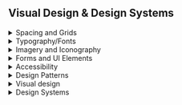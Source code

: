 ## Visual Design & Design Systems

<details>
  <summary>Spacing and Grids</summary>
  
- Grids: Always start with the basics. In this case, base units. The base units are going to define what every other unit is based off of. They make the whole design easier to scale and handoff. The base unit that is the most recommended is 8px because most screen sizes are divisible by 8 and its divisible itself. All other UI elements should be in increments of the base unit.

Grids are made up of **3 elements: columns, gutters, and margins**. Columns are the vertical sections that go from left to right. Typically a **12 column grid** is used, because it can be divided in so many ways it makes it more versatile. Keep in mind, most desktops today are extremely wide. Use max-width to contain your grid so users don't have to turn left to right to view all of your content. Gutters are the white space between the columns. Margins are the outside edges of the columns that separate the grid from the edge of the screen. The gutter and margin size are going to be a multiple of the base unit.

- Layouts: Using multiple types of grids together can help balance and visually enhance your design, but once you get your grids on a page, there are still more choices to make. The responsive part of the grid comes with choosing between fixed, fluid, and adaptive grids. Fixed layouts will stay the same no matter what the screen size. Fluid layouts will stretch and shrink with your content. Adaptive layouts will change to use different grids depending on the screen size it is at. By using breakpoints, you are able to change the design of the page for different screen sizes.

There are far too many screen sizes out there now to worry about specific breakpoint numbers. Using just small (600px), medium (768px), large (1024px), and extra-large (1280px) sizes will be a good starting off point to get an idea of what the layouts should be.

 ![grids](./Grids.jpg "grids")
</details>

<details>
  <summary>Typography/Fonts</summary>
Typographic design is a highly specialized area of graphic design focusing on the creation and design of letterforms, typefaces, and type treatments . Some type designers own digital type foundries, which are firms that design, license, publish, and dispense fonts. Other typographers specialize in handmade type and typefaces. Lettering is the drawing of letterforms by hand (as opposed to type generated on a computer). Typographic design includes custom and proprietary font design for digital type foundries, hand lettering,handmade type, and custom typography.

By taking a **base font size of 16px**, you can multiply it by the **golden ratio of 1.618** and get multiples of the size for headings. 
You end up with **10px or 0.618em, 16px or 1em, 26px or 1.6118em, 42px or 2.618em, and 68px or 4.236em**. These fonts follow the golden ratio curve and are eye-catching.

### Color: Before choosing colors, ask yourself what message does the brand want to communicate or what problem is it trying to solve. Colors can really influence the personality of the brand.

Another thing to look at is who the target users are. Knowing the demographic of the users and if there are cultural influences can really help in choosing the right colors. Think about what the colors mean to you as well. The psychology of color is a powerful tool that shapes how we perceive the world.

Colors should be able to be scaled or added to, by having a mini monochromatic palette within each color. You can add depth to your blacks and greys by adding in hints of the brand colors. Sometimes black comes off as too harsh if left untouched.

The most important thing when choosing **colors is to test for accessibility**. Make sure there is enough contrast between backgrounds and foregrounds to ensure it is readable for everyone. 

 ![Typography](./Typography.jpg "Typography")
</details>

<details>
  <summary>Imagery and Iconography</summary>
Images, Icons, Illustration, Graphic interpretation, Collage, Photomontage, Mixed media, Motion graphics and Diagram

 ![Imagery](./Imagery.jpg "Imagery")
</details>

<details>
  <summary>Forms and UI Elements</summary>
  
- **Forms**: Forms are a collection of input fields that allow users to submit data to a server or process within an application. They are commonly used for tasks such as signing up, logging in, filling out contact information, or submitting feedback. A form typically includes:
    - Text Fields: For entering text input.
    - Checkboxes: For selecting multiple options.
    - Radio Buttons: For selecting one option from a set.
    - Dropdowns: For selecting an option from a list.
    - Buttons: For submitting or resetting the form.
     - Labels: Text that describes the purpose of each input field.
    - Error Messages: To indicate if there are issues with the input (e.g., required fields left empty).
- **UI Elements**: UI Elements are the building blocks of a user interface. They are the components that users interact with on a screen. These elements can be simple or complex and include:
    - Buttons: Interactive elements that trigger actions (e.g., "Submit", "Cancel").
    - Text Fields: Areas where users can input text.
    - Icons: Visual symbols representing actions, objects, or ideas.
    - Sliders: UI components that allow users to select a value from a range.
    - Progress Bars: Visual indicators showing the progression of a process.
    - Tabs: Navigational elements that switch between different views or sections.
    - Modals: Pop-up dialogs that require user interaction before returning to the main content.
    - Tooltips: Small informational pop-ups that appear when hovering over an element.

     ![forms](./form.jpg "forms")
</details>

<details>
  <summary>Accessibility</summary>

  Accessible design enables users with diverse abilities to navigate, understand, and enjoy a UI. As designers, the products that we create should be usable by everyone. If just one person can't use your design, then you have failed them in a sense. This is the process of accessibility, making things accessible to all people.

  - [Accessibility - Material Design](https://m3.material.io/foundations/designing/overview)
  - [WCAG Standard](https://www.w3.org/WAI/standards-guidelines/wcag/)

   > "Accessibility is not a checklist. It should be ingrained in the way we design." - Daniel Schifano

   Assistive technologies
    - Screen readers: A program that reads the content of a web page created for visually impaired users.
    - Braille terminals: A keyboard created for the blind or visually impaired users to navigate a computer and the internet.
    - Screen magnifier: Enlarges a portion of the screen that the user hovers over.
    - Alternate Input Devices & Software: These include voice and push buttons that control the actions on the computer.

![Accessibility](./Accessibility.jpg "Accessibility")
</details>

<details>
  <summary>Design Patterns</summary>

  A design pattern is a general solution that can be repeated to commonly occurring problems. The first step is to analyse the problem and then to find ways to eliminate or help resolve any pain points. Look for usability issues with real data from testing and feedback.

  Next, look at how other brands and products have solved this problem. Having multiple examples of how a solution is implemented can give you more insight if this is something that will work for your product.

  Finally, choose the one solution that will work best for your product. This is why lots of designs look the same across varying sites, because these patterns become the standard proven to help users. You don't always need to create innovative ways of doing things, but always seeing the same thing can get boring too. It's a delicate balance of good design with good user experience. 
  
  Design patterns can be put into six categories:
  - Data & input: Products that give feedback and response to data they receive, like a drag and drop UI.
  - Content structure: The structure of the content on a page that streamlines the flow and helps improve the accessibility of the product.
  - Navigation: Ensure the ease of navigation through the product. This includes sidebars, hamburger menus, and navigation bars.
  - Incentivization: Provides the user with positive feedback to get them to keep using your product.
  - Hierarchy: Gives a flow to the product to visually establish important or primary elements.
  - Social Media: Encourages users to share the product with members of their social networks.

  Our minds are wired to always look for patterns in the things we do repeatedly. We are looking for efficiency and easier access to things constantly. Using these standards creates less cognitive strain (brain power) to use a product.
</details>

<details>
  <summary>Visual design</summary>

  Web composition refers to how visual elements are arranged on a web page to create clarity, hierarchy, usability, and aesthetic balance. A strong composition helps users navigate content and engage intuitively with the site.

### Core Principles of Web Composition

**1. Grid System**
- Creates consistent alignment and spacing
- Helps maintain rhythm and structure
- Common systems: 12-column grid, baseline grid

**2. Visual Hierarchy**
- Guides the viewer’s eye from most to least important
- Uses size, color, spacing, and contrast
- Example: Headline > Subheading > Body text > Footer

**3. Whitespace (Negative Space)**
- Gives elements room to breathe
- Enhances clarity and elegance
- Prevents clutter and overload

**4. Balance and Symmetry**
- Symmetrical: Stable, formal, safe (e.g., portfolios)
- Asymmetrical: Dynamic, engaging, modern (e.g., creative studios)

**5. Focal Point**
- Clear visual entry point (e.g., hero image, call to action)
- Often larger or more colorful than surroundings

**6. Consistency**
- Typography, colors, and UI elements repeat consistently
- Supports brand identity and user recognition

### Recommended Visuals for Web Composition
Visual types to use for teaching and layout reference:
- Wireframe layout examples (mobile vs desktop)
- Grid overlays on existing websites
- Visual hierarchy diagrams
- Before/after layout improvements

### ✅ Summary
> “Good composition is invisible. It guides, balances, and brings clarity without calling attention to itself.”

A well-composed web page invites users in, helps them understand what to do, and reflects the brand’s tone — all without visual chaos.

 ![composition](./composition.png  "composition")
</details>

<details>
  <summary>Design Systems</summary>

  - [Google - Material Design](https://m3.material.io/)

  A design system is a single place where all the elements needed to design a product live. It creates a single source of truth for each individual element of the design where anyone on a team can easily see and use it. A common methodology for design systems is atomic design. It is based on the book of the same name by Brad Frost and breaks a design system up into atoms, molecules, organisms, templates, and pages that work together to create an entire system for a product. Each piece builds on the piece before it and adds more to the design. In the Complete Web & Mobile Designer course, Daniel uses a similar methodology based on a foundation, components, and then recipes to build out an entire product.

  - The foundation has colors, typography, icons, and other individual items that may be used in the product.
  - Components are where elements from the foundation are put together to make reusable items such as buttons, inputs, and cards.
  - The recipes section is where all the components come together to make even bigger groupings of what will make up sections of an app or a page.
  - The biggest thing to remember is that design systems are ever evolving.

  Material Design is a design system built and supported by Google designers and developers. Material.io ies in-depth UX guidance and UI component implementations for Android, Flutter, and the Web.The latest version, Material 3, enables personal, adaptive, and expressive experiences – from dynamic color and enhanced accessibility, to foundations for large screen layouts and design tokens.nclud

   ![DesignSystems](./DesignSystems.jpg "DesignSystems")
</details>


